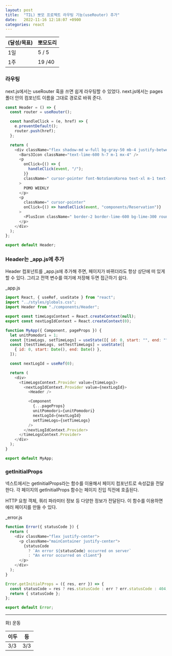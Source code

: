 ```yaml
---
layout: post
title:  "TIL) 뽀모 프로젝트 라우팅 기능(useRouter) 추가"
date:   2022-11-16 12:18:07 +0900
categories: react
---
```


| (달성/목표) | 뽀모도리   |
|----|--------|
| 1일 | 5 / 5  |
| 1주 | 19 /40 |



### 라우팅
next.js에서는 useRouter 훅을 쓰면 쉽게 라우팅할 수 있었다. next.js에서는 pages 폴더 안의 컴포넌트 이름을 그대로 경로로 바꿔 준다.


```js
const Header = () => {
  const router = useRouter();

  const handleClick = (e, href) => {
    e.preventDefault();
    router.push(href);
  };

  return (
    <div className="flex shadow-md w-full bg-gray-50 mb-4 justify-between">
      <Bars3Icon className="text-lime-600 h-7 m-1 mx-4" />
      <p
        onClick={() => {
          handleClick(event, "/");
        }}
        className=" cursor-pointer font-NotoSansKorea text-xl m-1 text-gray-600 mx-4 text-lime-700  font-semibold"
      >
        POMO WEEKLY
      </p>
      <p
        className=" cursor-pointer"
        onClick={() => handleClick(event, "components/Reservation")}
      >
        <PlusIcon className=" border-2 border-lime-600 bg-lime-300 rounded-full text-lime-600 h-7  content-center align-middle m-1 mx-4 shadow-md font-bold" />
      </p>
    </div>
  );
};

export default Header;
```


### Header는 _app.js에 추가

Header 컴포넌트를 _app.js에 추가해 주면, 페이지가 바뀌더라도 항상 상단에 떠 있게 할 수 있다. 그리고 전역 변수를 여기에 저장해 두면 접근하기 쉽다.

_app.js
```js
import React, { useRef, useState } from "react";
import "../styles/globals.css";
import Header from "./components/Header";

export const timeLogsContext = React.createContext(null);
export const nextLogIdContext = React.createContext(0);

function MyApp({ Component, pageProps }) {
  let unitPomodori = 1;
  const [timeLogs, setTimeLogs] = useState([{ id: 0, start: "", end: "" }]); //
  const [testTimeLogs, setTestTimeLogs] = useState([
    { id: 0, start: Date(), end: Date() },
  ]);

  const nextLogId = useRef(0);

  return (
    <div>
      <timeLogsContext.Provider value={timeLogs}>
        <nextLogIdContext.Provider value={nextLogId}>
          <Header />

          <Component
            {...pageProps}
            unitPomodori={unitPomodori}
            nextLogId={nextLogId}
            setTimeLogs={setTimeLogs}
          />
        </nextLogIdContext.Provider>
      </timeLogsContext.Provider>
    </div>
  );
}

export default MyApp;

```

### getInitialProps
넥스트에서는 getInitialProps라는 함수를 이용해서 페이지 컴포넌트로 속성값을 전달한다. 각 페이지의 getInitialProps 함수는 페이지 진입 직전에 호출된다.

HTTP 요청 객체, 쿼리 파라미터 정보 등 다양한 정보가 전달된다. 이 함수를 이용하면 에러 페이지를 만들 수 있다.

_error.js
```js
function Error({ statusCode }) {
  return (
    <div className="flex justify-center">
      <p className="mainContainer justify-center">
        {statusCode
          ? `An error ${statusCode} occurred on server`
          : "An error occurred on client"}
      </p>
    </div>
  );
}

Error.getInitialProps = ({ res, err }) => {
  const statusCode = res ? res.statusCode : err ? err.statusCode : 404;
  return { statusCode };
};

export default Error;

```


<hr />
화) 운동<br>

| 이두   | 등 |
|------|-----|
| 3/3  | 3/3 |




